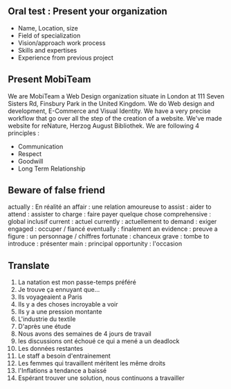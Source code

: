 
## Oral test : Present your organization

- Name, Location, size
- Field of specialization
- Vision/approach work process
- Skills and expertises
- Experience from previous project


## Present MobiTeam

We are MobiTeam a Web Design organization situate in London at 111 Seven Sisters Rd, Finsbury Park in the United Kingdom. We do Web design and development, E-Commerce and Visual Identity. 
We have a very precise workflow that go over all the step of the creation of a website. We've made website for reNature, Herzog August Bibliothek. We are following 4 principles :

- Communication
- Respect
- Goodwill
- Long Term Relationship

## Beware of false friend

actually : En réalité
an affair : une relation amoureuse
to assist : aider
to attend : assister
to charge : faire payer quelque chose
comprehensive : global inclusif
current : actuel
currently : actuellement
to demand : exiger 
engaged : occuper / fiancé 
eventually : finalement 
an evidence : preuve 
a figure : un personnage / chiffres 
fortunate : chanceux
grave : tombe
to introduce : présenter
main : principal
opportunity : l'occasion

## Translate

1) La natation est mon passe-temps préféré
2) Je trouve ça ennuyant que...
3) Ils voyageaient a Paris
4) Ils y a des choses incroyable a voir
5) Ils y a une pression montante
6) L'industrie du textile
7) D'après une étude
8) Nous avons des semaines de 4 jours de travail
9) les discussions ont échoué ce qui a mené a un deadlock
10) Les données restantes
11) Le staff a besoin d'entrainement
12) Les femmes qui travaillent méritent les même droits
13) l'Inflations a tendance a baissé
14) Espérant trouver une solution, nous continuons a travailler

